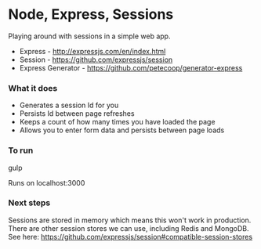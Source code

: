 # Node, Express, Sessions

Playing around with sessions in a simple web app.

  - Express - http://expressjs.com/en/index.html
  - Session - https://github.com/expressjs/session
  - Express Generator - https://github.com/petecoop/generator-express

### What it does

- Generates a session Id for you
- Persists Id between page refreshes
- Keeps a count of how many times you have loaded the page
- Allows you to enter form data and persists between page loads


### To run
gulp

Runs on localhost:3000


### Next steps

Sessions are stored in memory which means this won't work in production. There are other session stores we can use, including Redis and MongoDB. See here: https://github.com/expressjs/session#compatible-session-stores
